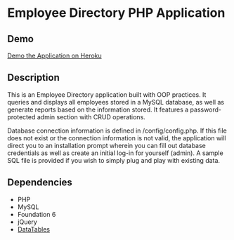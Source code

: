 # Employee Directory PHP Application

## Demo
[Demo the Application on Heroku](https://employee-directory-app.herokuapp.com)

## Description

This is an Employee Directory application built with OOP practices. It queries and displays all employees stored in a MySQL database, as well as generate reports based on the information stored. It features a password-protected admin section with CRUD operations.

Database connection information is defined in /config/config.php. If this file does not exist or the connection information is not valid, the application will direct you to an installation prompt wherein you can fill out database credentials as well as create an initial log-in for yourself (admin). A sample SQL file is provided if you wish to simply plug and play with existing data.


## Dependencies

- PHP
- MySQL
- Foundation 6
- jQuery
- [DataTables](https://datatables.net/)
